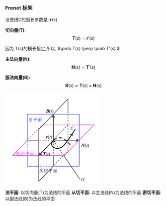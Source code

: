 ### Frenet 标架
设曲线C的弧长参数是: $\pmb r(s)$

**切向量(T)**:
$$
\pmb T(s) = \pmb r'(s)
$$

因为 T(s)的模长恒定,所以, $\pmb T(s) \perp \pmb T'(s) $

**主法向量(N)**:
$$
\pmb N(s) = \pmb T'(s)
$$

**服法向量(B):**
$$
\pmb B(s) = \pmb T(s) \times \pmb N(s)
$$


![alt](./007.png)

**法平面**: 以切向量(T)为法线的平面
**从切平面**: 以主法线(N)为法线的平面
**密切平面**: 以副法线(B)为法线的平面


